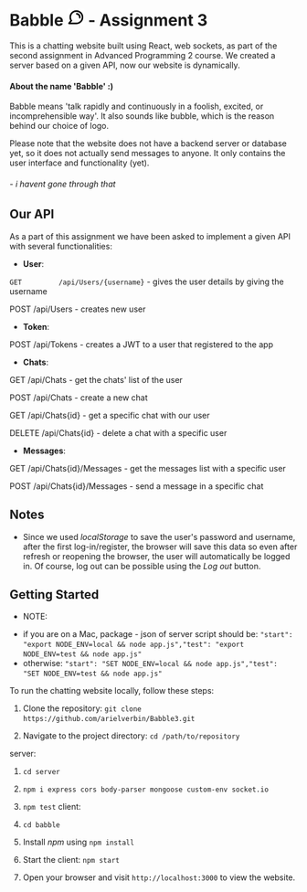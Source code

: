 # Babble <img src="./babble/src/favicon.ico" alt="Logo" width="30" height="auto"> - Assignment 3

This is a chatting website built using React, web sockets, as part of the second assignment in Advanced Programming 2 course.
We created a server based on a given API, now our website is dynamically.

#### About the name 'Babble' :)
Babble means 'talk rapidly and continuously in a foolish, excited, or incomprehensible way'. It also sounds like bubble, which is the reason behind our choice of logo.

Please note that the website does not have a backend server or database yet, so it does not actually send messages to anyone. It only contains the user interface and functionality (yet).

###### - i havent gone through that
## Our API
As a part of this assignment we have been asked to implement a given API with several functionalities:

* **User**:

``` GET         /api/Users/{username} ```   -    gives the user details by giving the username          

POST        /api/Users              -    creates new user

* **Token**:

POST        /api/Tokens             -     creates a JWT to a user that registered to the app

* **Chats**:

GET         /api/Chats              -     get the chats' list of the user

POST        /api/Chats              -     create a new chat

GET         /api/Chats{id}          -     get a specific chat with our user

DELETE      /api/Chats{id}          -     delete a chat with a specific user 

* **Messages**:

GET         /api/Chats{id}/Messages -     get the messages list with a specific user

POST        /api/Chats{id}/Messages -     send a message in a specific chat

## Notes

* Since we used *localStorage* to save the user's password and username, after the first log-in/register, the browser will save this data so even after refresh or reopening the browser, the user will automatically be logged in. Of course, log out can be possible using the *Log out* button.


## Getting Started

- NOTE:
* if you are on a Mac, package - json of server script should be: 
``"start": "export NODE_ENV=local && node app.js","test": "export NODE_ENV=test && node app.js"``
* otherwise:
``"start": "SET NODE_ENV=local && node app.js","test": "SET NODE_ENV=test && node app.js"``

To run the chatting website locally, follow these steps:

1. Clone the repository: ``git clone https://github.com/arielverbin/Babble3.git``

2. Navigate to the project directory: ``cd /path/to/repository``

server:
   1. ``cd server``
   2. ``npm i express cors body-parser mongoose custom-env socket.io``
   3. ``npm test``
client:
   1.  ``cd babble``
   2. Install *npm* using ``npm install``
   3. Start the client: ``npm start``


5. Open your browser and visit ``http://localhost:3000`` to view the website.
